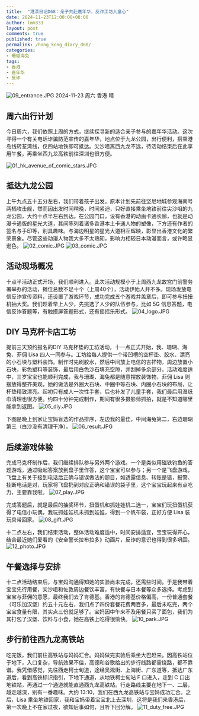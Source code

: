 ```yaml
---
title:  "港漂日记D68：亲子共赴嘉年华，反诈工坊入童心"
date: 2024-11-23T12:00:00+08:00
author: lmm333
layout: post
comments: true
published: true
permalink: /hong_kong_diary_d68/
categories:
- 珊瑚海兔
tags:
- 香港
- 嘉年华
- 反诈
---
```

![09_entrance.JPG](../images/2024-11-23-hong_kong_diary_d68/09_entrance.JPG)
2024-11-23 周六 香港 晴

## 周六出行计划
今日周六，我们依照上周的方式，继续探寻新的适合亲子参与的嘉年华活动。这次寻得一个有关电话诈骗防范宣传的嘉年华，地点位于九龙公园，出行便利，搭乘港岛线转荃湾线，仅四站地铁即可抵达。尖沙咀离西九龙不远，待活动结束后在此享用午餐，再乘坐西九龙高铁前往深圳也很方便。
<!--more-->

![01_hk_avenue_of_comic_stars.JPG](../images/2024-11-23-hong_kong_diary_d68/01_hk_avenue_of_comic_stars.JPG)

## 抵达九龙公园
上午九点五十五分左右，我们带着孩子出发。原本计划先前往坚尼地城参观海南号两栖攻击舰，然而因出发时间稍晚，时间紧迫，只好直接乘坐地铁前往尖沙咀的九龙公园，大约十点半左右到达。在公园门口，设有香港的动画卡通长廊，也就是动漫卡通版的星光大道，其间陈列着诸多香港本土卡通人物的塑像，下方还有作者的签名与手印等，别具趣味。与海边明星的星光大道相互辉映，彰显出香港文化的繁荣景象。尽管这些动漫人物我大多不太熟知，影响力相较日本动漫而言，或许略显逊色。 
![02_comic.JPG](../images/2024-11-23-hong_kong_diary_d68/02_comic.JPG)
![03_comic.JPG](../images/2024-11-23-hong_kong_diary_d68/03_comic.JPG)

## 活动现场概况
十点半活动正式开场，我们顺利进入。此次活动规模小于上周西九龙故宫门前警务署举办的活动，摊位总数不足十个（上周40个），活动伊始人并不多。现场发放电信反诈宣传资料，还设置了游戏环节，成功完成五个游戏并盖章后，即可参与扭扭机抽大奖。我们趁着早上人少，先挑选了人少的队伍参与，比如 5G 信息答题，电信反诈答题等，有触摸屏答题形式，还有摇摇乐形式。
![04_logo.JPG](../images/2024-11-23-hong_kong_diary_d68/04_logo.JPG)

## DIY 马克杯卡店工坊
提前三天预约报名的DIY 马克杯垫的工坊活动，十一点正式开始，我、珊瑚、海兔、菲佣 Lisa 四人一同参与。工坊给每人提供一个带凹槽的空杯垫、胶水、漂亮的小石块与塑料装饰。制作时先刷胶水，然后中间放上电信的吉祥物，周边放置小石块，彩色塑料等装饰，最后用白色沙石填充空隙，并刮掉多余部分。活动难度适中，三岁宝宝也能顺利完成，我与珊瑚、海兔都是随意摆放装饰物，菲佣 Lisa 则摆放得整齐美观，她的做法是外圈大石块、中圈中等石块、内圈小石块的布局，让杯垫精致漂亮。起初只有成人一次性手套，后也补发了儿童手套，我们最后用湿纸巾清理也很方便。约四十分钟完成制作，期间有很多摄影师抓拍，就是不知道哪里能拿到返图。
![05_diy.JPG](../images/2024-11-23-hong_kong_diary_d68/05_diy.JPG)

下图是晚上到家让宝妈盲选的作品排序，左边我的最佳，中间海兔第二，右边珊瑚第三（白沙没有清理干净）。
![06_result.JPG](../images/2024-11-23-hong_kong_diary_d68/06_result.JPG)

## 后续游戏体验
完成马克杯制作后，我们继续排队参与另外两个游戏。一个是类似用磁铁钓鱼的答题游戏，通过吸起答案放到盘子里作答，这个宝宝可以参与；另一个是飞盘游戏，飞盘上有关于接到电话后正确与错误做法的题目，如透露信息、转账是错，报警、挂断电话是对，玩家将飞盘扔到对应正确和错误的袋子里，这个宝宝玩起来有点吃力，主要靠我啦。
![07_play.JPG](../images/2024-11-23-hong_kong_diary_d68/07_play.JPG)

完成答题后，就是最后的抽奖环节，扭蛋机和抓娃娃机二选一，宝宝们玩扭蛋机获得了电信小玩偶，我玩抓娃娃机未抓到娃娃，得到一个帆布袋，正好方便 Lisa 装玩具带回家。
![08_gift.JPG](../images/2024-11-23-hong_kong_diary_d68/08_gift.JPG)

十二点左右，我们结束活动，整体活动难度适中，时间安排适宜，宝宝玩得开心，结合最近她们爱看的《安全警长拉布拉多》动画片，反诈的意识也得到很多巩固。 
![12_photo.JPG](../images/2024-11-23-hong_kong_diary_d68/12_photo.JPG)

## 午餐选择与安排
十二点活动结束后，与宝妈沟通得知她的实验尚未完成，还需些时间。于是我带着宝宝先行用餐，尖沙咀和佐敦周边餐饮丰富，有快餐与日本餐等众多选择。考虑到宝宝与菲佣的意愿，最终我们去了肯德基。香港的肯德基价格偏高，一份普通套餐（可乐加汉堡）约五十元左右，我们点了四份套餐花费两百多，最后未吃完，两个宝宝食量有限，其实点三份就足够了。宝妈因中午来不及用餐只买了面包，我们为其打包了汉堡、饮料与小食，她在高铁上吃得很愉快。
![10_park.JPG](../images/2024-11-23-hong_kong_diary_d68/10_park.JPG)

## 步行前往西九龙高铁站
吃完饭，我们前往高铁站与妈妈汇合。妈妈做完实验后乘坐大巴赶来。因高铁站位于地下，入口复杂，导航效果不佳，高德和谷歌给出的步行线路都需绕路，都不靠谱。我凭借感觉，先往西走柯士甸道，途经吴淞街、上海街、广东道等，抵达广东道后，看到高铁标识指引，下地下通道，从地铁柯士甸站 F 口进入，走到 C 口出地铁站，再通过一个通道就能直通西九龙高铁站。行走路线主要在地下一、二层，越走越深，别有一番趣味。大约 13:10，我们在西九龙高铁站与宝妈成功汇合。之后，Lisa 乘坐地铁回家，我和宝妈带着宝宝北上去深圳，这将是我们来香港后，第一次晚上不在家过夜，欲知后事如何，且听下回分解。
![11_duty_free.JPG](../images/2024-11-23-hong_kong_diary_d68/11_duty_free.JPG)